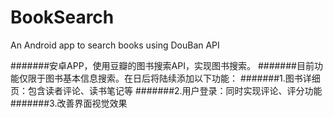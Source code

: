BookSearch
==========

An Android app to search books using DouBan API

#######安卓APP，使用豆瓣的图书搜索API，实现图书搜索。
#######目前功能仅限于图书基本信息搜索。在日后将陆续添加以下功能：
#######1.图书详细页：包含读者评论、读书笔记等
#######2.用户登录：同时实现评论、评分功能
#######3.改善界面视觉效果
